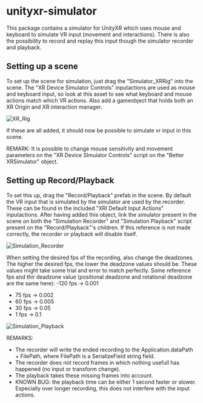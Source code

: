 # unityxr-simulator

This package contains a simulator for UnityXR which uses mouse and keyboard to simulate VR input (movement and interactions). There is also the possibility to record and replay this input though the simulator recorder and playback.

## Setting up a scene
To set up the scene for simulation, just drag the "Simulator_XRRig" into the scene. The "XR Device Simulator Controls" inputactions are used as mouse and keyboard input, so look at this asset to see what keyboard and mouse actions match which VR actions. 
Also add a gameobject that holds both an XR Origin and XR interaction manager.

![XR_Rig](https://user-images.githubusercontent.com/55093987/220591047-f48debff-2f8e-4bf3-a0a1-93c6df6c8d9b.png)

If these are all added, it should now be possible to simulate vr input in this scene. 

REMARK:
It is possible to change mouse sensitivity and movement parameters on the "XR Device SImulator Controls" script on the "Better XRSimulator" object.

## Setting up Record/Playback
To set this up, drag the "Record/Playback" prefab in the scene. By default the VR input that is simulated by the simulator are used by the recorder. These can be found in the included "XRI Default Input Actions" inputactions. After having added this object, link the simulator present in the scene on both the "Simulation Recorder" and "Simulation Playback" script present on the "Record/Playback"'s children. If this reference is not made correctly, the recorder or playback will disable itself.

![Simulation_Recorder](https://user-images.githubusercontent.com/55093987/220593049-80a64c54-a349-4e4f-acd0-d3918eb6e1e2.png)

When setting the desired fps of the recording, also change the deadzones. The higher the desired fps, the lower the deadzone values should be. These values might take some trial and error to match perfectly.
Some reference fps and thir deadzone value (positional deadzone and rotational deadzone are the same here):
-120 fps -> 0.001
- 75 fps -> 0.002
- 60 fps -> 0.005
- 30 fps -> 0.05
-  1 fps -> 0.1  

![Simulation_Playback](https://user-images.githubusercontent.com/55093987/220593058-e2902df1-592c-4a5e-80fd-8173fa8648e7.png)

REMARKS:
- The recorder will write the ended recording to the Application.dataPath + FilePath, where FilePath is a SerializeField string field.
- The recorder does not record frames in which nothing usefull has happened (no input or transform change).
- The playback takes these missing frames into account.
- KNOWN BUG: the playback time can be either 1 second faster or slower. Especially over longer recording, this does not interfere with the input actions.
